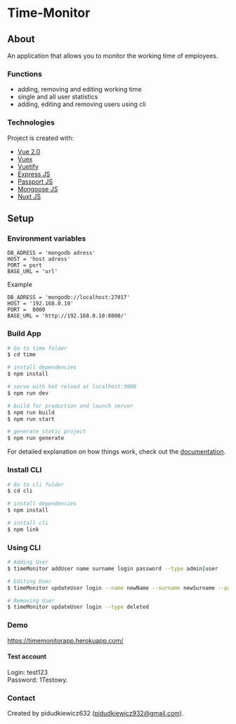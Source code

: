 # Time-Monitor

## About
An application that allows you to monitor the working time of employees.

### Functions
* adding, removing and editing working time
* single and all user statistics
* adding, editing and removing users using cli

### Technologies
Project is created with:
* [Vue 2.0](https://vuejs.org/)
* [Vuex](https://vuex.vuejs.org/)
* [Vuetify](https://vuetifyjs.com/en/)
* [Express JS](https://expressjs.com/)
* [Passport JS](https://www.passportjs.org/)
* [Mongoose JS](https://mongoosejs.com/)
* [Nuxt JS](https://nuxtjs.org/)
## Setup
### Environment variables
```
DB_ADRESS = 'mongodb adress'
HOST = 'host adress'
PORT = port
BASE_URL = 'url' 
```
Example
```
DB_ADRESS = 'mongodb://localhost:27017'
HOST = '192.168.0.10'
PORT =  8000
BASE_URL = 'http://192.168.0.10:8000/'
```
### Build App
```bash
# Go to time folder
$ cd time

# install dependencies
$ npm install

# serve with hot reload at localhost:3000
$ npm run dev

# build for production and launch server
$ npm run build
$ npm run start

# generate static project
$ npm run generate
```

For detailed explanation on how things work, check out the [documentation](https://nuxtjs.org).

### Install CLI
```bash
# Go to cli folder
$ cd cli

# install dependencies
$ npm install

# install cli
$ npm link

```

### Using CLI
```bash
# Adding User
$ timeMonitor addUser name surname login password --type admin|user

# Editing User
$ timeMonitor updateUser login --name newName --surname newSurname --password newPassword --type newType --login newLogin

# Removing User
$ timeMonitor updateUser login --type deleted
```

### Demo
https://timemonitorapp.herokuapp.com/  

#### Test account
Login: test123  
Password: 1Testowy.

### Contact
Created by pidudkiewicz632 (pidudkiewicz932@gmail.com).